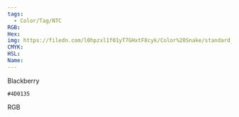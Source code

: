 ```yaml
---
tags:
  - Color/Tag/NTC
RGB:
Hex:
img: https://filedn.com/l0hpzxl1f01yT7GHxtF8cyk/Color%20Snake/standard_csv_to_svg/%23/4D0135.svg
CMYK:
HSL:
Name:
---
```

Blackberry
```palette
#4D0135
```
RGB
